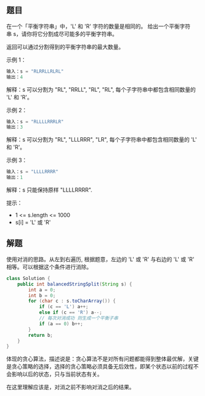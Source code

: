 ## 题目
在一个「平衡字符串」中，'L' 和 'R' 字符的数量是相同的。
给出一个平衡字符串 s，请你将它分割成尽可能多的平衡字符串。

返回可以通过分割得到的平衡字符串的最大数量。

示例 1：
```java
输入：s = "RLRRLLRLRL"
输出：4
```
解释：s 可以分割为 "RL", "RRLL", "RL", "RL", 每个子字符串中都包含相同数量的 'L' 和 'R'。

示例 2：
```java
输入：s = "RLLLLRRRLR"
输出：3
```
解释：s 可以分割为 "RL", "LLLRRR", "LR", 每个子字符串中都包含相同数量的 'L' 和 'R'。

示例 3：
```java
输入：s = "LLLLRRRR"
输出：1
```
解释：s 只能保持原样 "LLLLRRRR".
 

提示：

* 1 <= s.length <= 1000
* s[i] = 'L' 或 'R'

## 解题
使用对消的思路。从左到右遍历, 根据题意，左边的 'L' 或 'R' 与右边的 'L' 或 'R' 相等。可以根据这个条件进行消除。
```java
class Solution {
    public int balancedStringSplit(String s) {
        int a = 0;
        int b = 0;
        for (char c : s.toCharArray()) {
            if (c == 'L') a++;
            else if (c == 'R') a--;
            // 每次对消成功 则生成一个平衡子串
            if (a == 0) b++;
        }
        return b;
    }
}
```
体现的贪心算法，描述说是：贪心算法不是对所有问题都能得到整体最优解，关键是贪心策略的选择，选择的贪心策略必须具备无后效性，即某个状态以前的过程不会影响以后的状态，只与当前状态有关。

在这里理解应该是，对消之前不影响对消之后的结果。